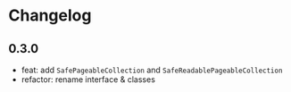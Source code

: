 # Changelog

## 0.3.0

* feat: add `SafePageableCollection` and `SafeReadablePageableCollection`
* refactor: rename interface & classes